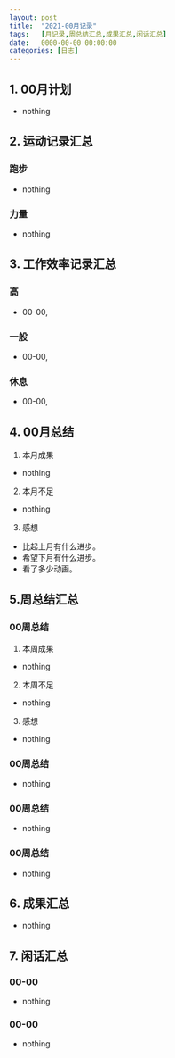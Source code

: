 ```yaml
---
layout: post
title:  "2021-00月记录"
tags:   [月记录,周总结汇总,成果汇总,闲话汇总]
date:   0000-00-00 00:00:00
categories: [日志]
---
```

## 1. 00月计划
- nothing

## 2. 运动记录汇总
### 跑步
- nothing

### 力量
- nothing

## 3. 工作效率记录汇总
### 高
- 00-00,

### 一般
- 00-00,

### 休息
- 00-00,

## 4. 00月总结
1. 本月成果
- nothing

2. 本月不足
- nothing

3. 感想
- 比起上月有什么进步。
- 希望下月有什么进步。
- 看了多少动画。

## 5.周总结汇总
### 00周总结
1. 本周成果
- nothing

2. 本周不足
- nothing

3. 感想
- nothing

### 00周总结
- nothing

### 00周总结
- nothing

### 00周总结
- nothing

## 6. 成果汇总
- nothing

## 7. 闲话汇总
### 00-00
- nothing

### 00-00
- nothing
